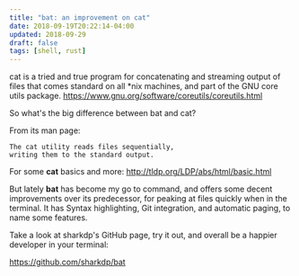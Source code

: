 ```yaml
---
title: "bat: an improvement on cat"
date: 2018-09-19T20:22:14-04:00
updated: 2018-09-29
draft: false
tags: [shell, rust]
---
```


cat is a tried and true program for concatenating and streaming output of files that comes standard on all *nix machines, and part of the
GNU core utils package.
https://www.gnu.org/software/coreutils/coreutils.html

So what's the big difference between bat and cat?

From its man page:

    The cat utility reads files sequentially,
    writing them to the standard output.

For some **cat** basics and more: http://tldp.org/LDP/abs/html/basic.html

But lately **bat** has become my go to command, and offers some decent improvements over its predecessor, for peaking at files quickly when in the terminal. It has Syntax highlighting, Git integration, and automatic paging, to name some features.

Take a look at sharkdp's GitHub page, try it out, and overall be a happier developer in your terminal:

https://github.com/sharkdp/bat